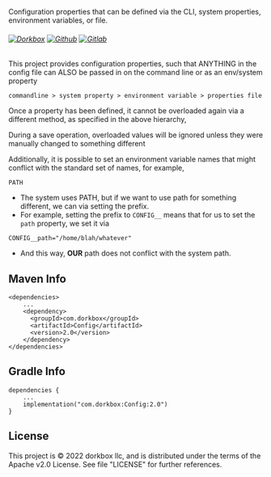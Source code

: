 Configuration properties that can be defined via the CLI, system properties, environment variables, or file.

###### [![Dorkbox](https://badge.dorkbox.com/dorkbox.svg "Dorkbox")](https://git.dorkbox.com/dorkbox/Config) [![Github](https://badge.dorkbox.com/github.svg "Github")](https://github.com/dorkbox/Config) [![Gitlab](https://badge.dorkbox.com/gitlab.svg "Gitlab")](https://gitlab.com/dorkbox/Config)


This project provides configuration properties, such that ANYTHING in the config file can ALSO be passed in on the command line or as an env/system property

```
commandline > system property > environment variable > properties file
```
Once a property has been defined, it cannot be overloaded again via a different method, as specified in the above hierarchy,
 
During a save operation, overloaded values will be ignored unless they were manually changed to something different


Additionally, it is possible to set an environment variable names that might conflict with the standard set of names, for example,
 ```
 PATH
 ```
* The system uses PATH, but if we want to use path for something different, we can via setting the prefix.
* For example, setting the prefix to `CONFIG__` means that for us to set the `path` property, we set it via

```
CONFIG__path="/home/blah/whatever"
```
 *  And this way, **OUR** path does not conflict with the system path.
 

Maven Info
---------
```
<dependencies>
    ...
    <dependency>
      <groupId>com.dorkbox</groupId>
      <artifactId>Config</artifactId>
      <version>2.0</version>
    </dependency>
</dependencies>
```

Gradle Info
---------
```
dependencies {
    ...
    implementation("com.dorkbox:Config:2.0")
}
```

License
---------
This project is © 2022 dorkbox llc, and is distributed under the terms of the Apache v2.0 License. See file "LICENSE" for further 
references.
